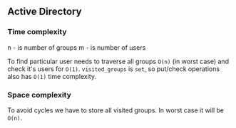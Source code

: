 ## Active Directory

### Time complexity
n - is number of groups
m - is number of users

To find particular user needs to traverse all groups `O(n)` (in worst case) and check it's users for `O(1)`. 
`visited_groups` is `set`, so put/check operations also has `O(1)` time complexity.

### Space complexity
To avoid cycles we have to store all visited groups. In worst case it will be `O(n)`.